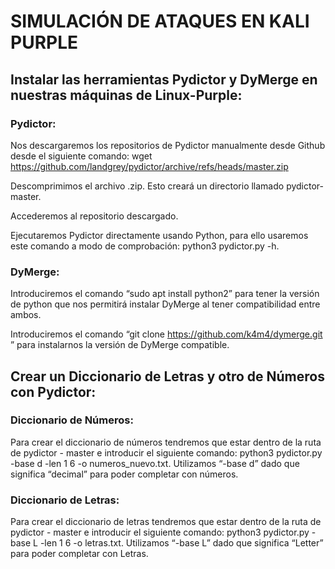 # SIMULACIÓN DE ATAQUES EN KALI PURPLE

## Instalar las herramientas Pydictor y DyMerge en nuestras máquinas de Linux-Purple:

### Pydictor:



Nos descargaremos los repositorios de Pydictor manualmente desde Github desde el siguiente comando: wget https://github.com/landgrey/pydictor/archive/refs/heads/master.zip



Descomprimimos el archivo .zip. Esto creará un directorio llamado pydictor-master.



Accederemos al repositorio descargado.



Ejecutaremos Pydictor directamente usando Python, para ello usaremos este comando a modo de comprobación: python3 pydictor.py -h.

### DyMerge:



Introduciremos el comando “sudo apt install python2” para tener la versión de python que nos permitirá instalar DyMerge al tener compatibilidad entre ambos.


Introduciremos el comando “git clone https://github.com/k4m4/dymerge.git ” para instalarnos la versión de DyMerge compatible.



## Crear un Diccionario de Letras y otro de Números con Pydictor:

### Diccionario de Números:




Para crear el diccionario de números tendremos que estar dentro de la ruta de pydictor - master e introducir el siguiente comando: python3 pydictor.py -base d -len 1 6 -o numeros_nuevo.txt. Utilizamos “-base d” dado que significa “decimal” para poder completar con números.

### Diccionario de Letras:



Para crear el diccionario de letras tendremos que estar dentro de la ruta de pydictor - master e introducir el siguiente comando: python3 pydictor.py -base L -len 1 6 -o letras.txt. Utilizamos “-base L” dado que significa “Letter” para poder completar con Letras.



